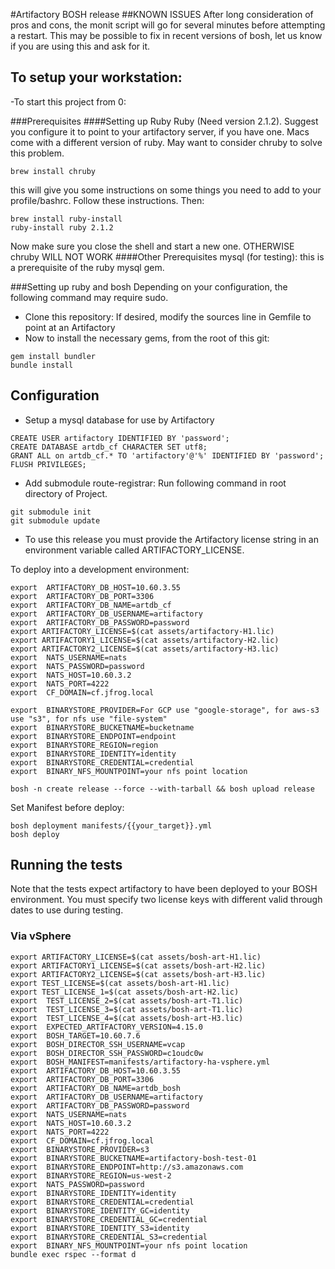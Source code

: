 #Artifactory BOSH release
##KNOWN ISSUES
After long consideration of pros and cons, the monit script will go for several minutes before attempting a restart.  This may be possible to fix in recent versions of bosh, let us know if you are using this and ask for it.

## To setup your workstation:
-To start this project from 0:

###Prerequisites
####Setting up Ruby
Ruby  (Need version 2.1.2).  Suggest you configure it to point to your artifactory server, if you have one.
Macs come with a different version of ruby.  May want to consider chruby to solve this problem.
```
brew install chruby
```
this will give you some instructions on some things you need to add to your profile/bashrc. Follow these instructions.  Then:
```
brew install ruby-install
ruby-install ruby 2.1.2
```
Now make sure you close the shell and start a new one.  OTHERWISE chruby WILL NOT WORK
####Other Prerequisites
mysql (for testing): this is a prerequisite of the ruby mysql gem.

###Setting up ruby and bosh
Depending on your configuration, the following command may require sudo.

- Clone this repository: If desired, modify the sources line in Gemfile to point at an Artifactory
- Now to install the necessary gems, from the root of this git:

```
gem install bundler
bundle install
```

## Configuration

- Setup a mysql database for use by Artifactory

```
CREATE USER artifactory IDENTIFIED BY 'password';
CREATE DATABASE artdb_cf CHARACTER SET utf8;
GRANT ALL on artdb_cf.* TO 'artifactory'@'%' IDENTIFIED BY 'password';
FLUSH PRIVILEGES;
```

- Add submodule route-registrar:
   Run following command in root directory of Project.
```
git submodule init
git submodule update
```


- To use this release you must provide the Artifactory license string
in an environment variable called ARTIFACTORY_LICENSE.

To deploy into a development environment:

```
export  ARTIFACTORY_DB_HOST=10.60.3.55
export  ARTIFACTORY_DB_PORT=3306
export  ARTIFACTORY_DB_NAME=artdb_cf
export  ARTIFACTORY_DB_USERNAME=artifactory
export  ARTIFACTORY_DB_PASSWORD=password
export ARTIFACTORY_LICENSE=$(cat assets/artifactory-H1.lic)
export ARTIFACTORY1_LICENSE=$(cat assets/artifactory-H2.lic)
export ARTIFACTORY2_LICENSE=$(cat assets/artifactory-H3.lic)
export  NATS_USERNAME=nats
export  NATS_PASSWORD=password
export  NATS_HOST=10.60.3.2
export  NATS_PORT=4222
export  CF_DOMAIN=cf.jfrog.local

export  BINARYSTORE_PROVIDER=For GCP use "google-storage", for aws-s3 use "s3", for nfs use "file-system"
export  BINARYSTORE_BUCKETNAME=bucketname
export  BINARYSTORE_ENDPOINT=endpoint
export  BINARYSTORE_REGION=region
export  BINARYSTORE_IDENTITY=identity
export  BINARYSTORE_CREDENTIAL=credential
export  BINARY_NFS_MOUNTPOINT=your nfs point location

bosh -n create release --force --with-tarball && bosh upload release
```

Set Manifest before deploy:

```
bosh deployment manifests/{{your_target}}.yml
bosh deploy
```

## Running the tests

Note that the tests expect artifactory to have been deployed to your BOSH
environment. You must specify two license keys with different valid through dates
to use during testing.

### Via vSphere

```
export ARTIFACTORY_LICENSE=$(cat assets/bosh-art-H1.lic)
export ARTIFACTORY1_LICENSE=$(cat assets/bosh-art-H2.lic)
export ARTIFACTORY2_LICENSE=$(cat assets/bosh-art-H3.lic)
export TEST_LICENSE=$(cat assets/bosh-art-H1.lic)
export TEST_LICENSE_1=$(cat assets/bosh-art-H2.lic)
export  TEST_LICENSE_2=$(cat assets/bosh-art-T1.lic)
export  TEST_LICENSE_3=$(cat assets/bosh-art-T1.lic)
export  TEST_LICENSE_4=$(cat assets/bosh-art-H3.lic)
export  EXPECTED_ARTIFACTORY_VERSION=4.15.0
export  BOSH_TARGET=10.60.7.6
export  BOSH_DIRECTOR_SSH_USERNAME=vcap
export  BOSH_DIRECTOR_SSH_PASSWORD=c1oudc0w
export  BOSH_MANIFEST=manifests/artifactory-ha-vsphere.yml
export  ARTIFACTORY_DB_HOST=10.60.3.55
export  ARTIFACTORY_DB_PORT=3306
export  ARTIFACTORY_DB_NAME=artdb_bosh
export  ARTIFACTORY_DB_USERNAME=artifactory
export  ARTIFACTORY_DB_PASSWORD=password
export  NATS_USERNAME=nats
export  NATS_HOST=10.60.3.2
export  NATS_PORT=4222
export  CF_DOMAIN=cf.jfrog.local
export  BINARYSTORE_PROVIDER=s3
export  BINARYSTORE_BUCKETNAME=artifactory-bosh-test-01
export  BINARYSTORE_ENDPOINT=http://s3.amazonaws.com
export  BINARYSTORE_REGION=us-west-2
export  NATS_PASSWORD=password
export  BINARYSTORE_IDENTITY=identity
export  BINARYSTORE_CREDENTIAL=credential
export  BINARYSTORE_IDENTITY_GC=identity
export  BINARYSTORE_CREDENTIAL_GC=credential
export  BINARYSTORE_IDENTITY_S3=identity
export  BINARYSTORE_CREDENTIAL_S3=credential
export  BINARY_NFS_MOUNTPOINT=your nfs point location
bundle exec rspec --format d

```
